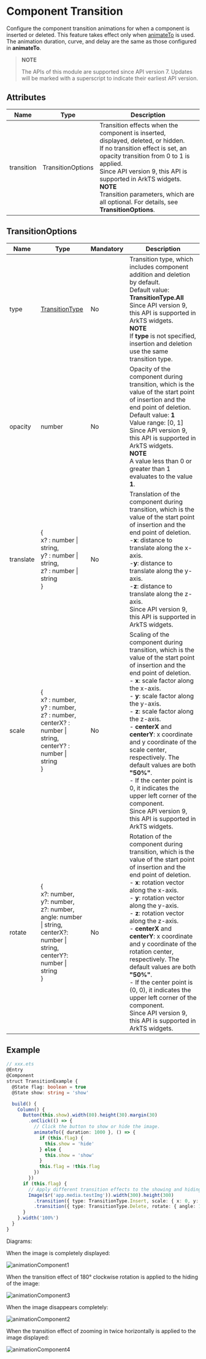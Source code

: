 # Component Transition

Configure the component transition animations for when a component is inserted or deleted. This feature takes effect only when [animateTo](ts-explicit-animation.md) is used. The animation duration, curve, and delay are the same as those configured in **animateTo**.

>  **NOTE**
>
>  The APIs of this module are supported since API version 7. Updates will be marked with a superscript to indicate their earliest API version.


## Attributes


| Name| Type| Description|
| -------- | -------- | -------- |
| transition | TransitionOptions | Transition effects when the component is inserted, displayed, deleted, or hidden.<br>If no transition effect is set, an opacity transition from 0 to 1 is applied.  <br>Since API version 9, this API is supported in ArkTS widgets.<br>**NOTE**<br>Transition parameters, which are all optional. For details, see **TransitionOptions**.|

## TransitionOptions

| Name| Type| Mandatory| Description|
| -------- | -------- | -------- | -------- |
| type | [TransitionType](ts-appendix-enums.md#transitiontype)  | No| Transition type, which includes component addition and deletion by default.<br>Default value: **TransitionType.All**<br>Since API version 9, this API is supported in ArkTS widgets.<br>**NOTE**<br>If **type** is not specified, insertion and deletion use the same transition type.|
| opacity | number | No| Opacity of the component during transition, which is the value of the start point of insertion and the end point of deletion.<br>Default value: **1**<br>Value range: [0, 1]<br>Since API version 9, this API is supported in ArkTS widgets.<br>**NOTE**<br>A value less than 0 or greater than 1 evaluates to the value **1**.|
| translate | {<br>x? : number \| string,<br>y? : number \| string,<br>z? : number \| string<br>} | No| Translation of the component during transition, which is the value of the start point of insertion and the end point of deletion.<br>-**x**: distance to translate along the x-axis.<br>-**y**: distance to translate along the y-axis.<br>-**z**: distance to translate along the z-axis.<br>Since API version 9, this API is supported in ArkTS widgets.|
| scale | {<br>x? : number,<br>y? : number,<br>z? : number,<br>centerX? : number \| string,<br>centerY? : number \| string<br>} | No| Scaling of the component during transition, which is the value of the start point of insertion and the end point of deletion.<br>- **x**: scale factor along the x-axis.<br>- **y**: scale factor along the y-axis.<br>- **z**: scale factor along the z-axis.<br>- **centerX** and **centerY**: x coordinate and y coordinate of the scale center, respectively. The default values are both **"50%"**.<br>- If the center point is 0, it indicates the upper left corner of the component.<br>Since API version 9, this API is supported in ArkTS widgets.|
| rotate | {<br>x?: number,<br>y?: number,<br>z?: number,<br>angle: number \| string,<br>centerX?: number \| string,<br>centerY?: number \| string<br>} | No| Rotation of the component during transition, which is the value of the start point of insertion and the end point of deletion.<br>- **x**: rotation vector along the x-axis.<br>- **y**: rotation vector along the y-axis.<br>- **z**: rotation vector along the z-axis.<br>- **centerX** and **centerY**: x coordinate and y coordinate of the rotation center, respectively. The default values are both **"50%"**.<br>- If the center point is (0, 0), it indicates the upper left corner of the component.<br>Since API version 9, this API is supported in ArkTS widgets.|


## Example

```ts
// xxx.ets
@Entry
@Component
struct TransitionExample {
  @State flag: boolean = true
  @State show: string = 'show'

  build() {
    Column() {
      Button(this.show).width(80).height(30).margin(30)
        .onClick(() => {
          // Click the button to show or hide the image.
          animateTo({ duration: 1000 }, () => {
            if (this.flag) {
              this.show = 'hide'
            } else {
              this.show = 'show'
            }
            this.flag = !this.flag
          })
        })
      if (this.flag) {
        // Apply different transition effects to the showing and hiding of the image.
        Image($r('app.media.testImg')).width(300).height(300)
          .transition({ type: TransitionType.Insert, scale: { x: 0, y: 1.0 } })
          .transition({ type: TransitionType.Delete, rotate: { angle: 180 } })
      }
    }.width('100%')
  }
}
```

Diagrams:

When the image is completely displayed:

![animationComponent1](figures/animationComponent1.png)

When the transition effect of 180° clockwise rotation is applied to the hiding of the image:

![animationComponent3](figures/animationComponent3.png)

When the image disappears completely:

![animationComponent2](figures/animationComponent2.png)

When the transition effect of zooming in twice horizontally is applied to the image displayed:

![animationComponent4](figures/animationComponent4.png)
